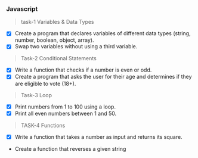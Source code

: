 ### Javascript

>task-1 Variables & Data Types

- [x] Create a program that declares variables of different data types (string, number, boolean, object, array).
- [x] Swap two variables without using a third variable.

>Task-2 Conditional Statements

- [x] Write a function that checks if a number is even or odd.
- [x] Create a program that asks the user for their age and determines if they are eligible to vote (18+).

>Task-3 Loop

- [x] Print numbers from 1 to 100 using a loop.
- [x] Print all even numbers between 1 and 50.

> TASK-4 Functions

- [x] Write a function that takes a number as input and returns its square.
* Create a function that reverses a given string

